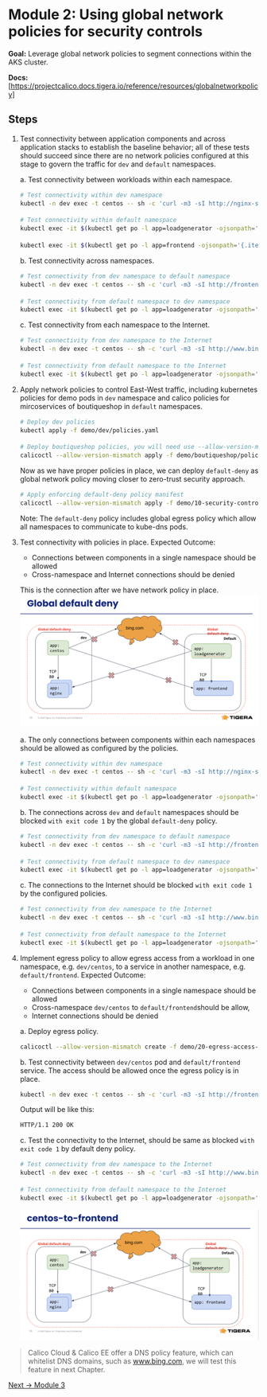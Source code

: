 # Module 2: Using global network policies for security controls

**Goal:** Leverage global network policies to segment connections within the AKS cluster.

**Docs:** [https://projectcalico.docs.tigera.io/reference/resources/globalnetworkpolicy]

## Steps

1. Test connectivity between application components and across application stacks to establish the baseline behavior; all of these tests should succeed since there are no network policies configured at this stage to govern the traffic for `dev` and `default` namespaces.

    a. Test connectivity between workloads within each namespace.

    ```bash
    # Test connectivity within dev namespace
    kubectl -n dev exec -t centos -- sh -c 'curl -m3 -sI http://nginx-svc 2>/dev/null | grep -i http'

    # Test connectivity within default namespace
    kubectl exec -it $(kubectl get po -l app=loadgenerator -ojsonpath='{.items[0].metadata.name}') -- sh -c 'curl -m3 -sI frontend 2>/dev/null | grep -i http'

    kubectl exec -it $(kubectl get po -l app=frontend -ojsonpath='{.items[0].metadata.name}') -c server -- sh -c 'nc -zv productcatalogservice 3550'
    ```

    b. Test connectivity across namespaces.

    ```bash
    # Test connectivity from dev namespace to default namespace
    kubectl -n dev exec -t centos -- sh -c 'curl -m3 -sI http://frontend.default 2>/dev/null | grep -i http'

    # Test connectivity from default namespace to dev namespace
    kubectl exec -it $(kubectl get po -l app=loadgenerator -ojsonpath='{.items[0].metadata.name}') -- sh -c 'curl -m3 -sI http://nginx-svc.dev 2>/dev/null | grep -i http'
    ```

    c. Test connectivity from each namespace to the Internet.

    ```bash
    # Test connectivity from dev namespace to the Internet
    kubectl -n dev exec -t centos -- sh -c 'curl -m3 -sI http://www.bing.com 2>/dev/null | grep -i http'

    # Test connectivity from default namespace to the Internet
    kubectl exec -it $(kubectl get po -l app=loadgenerator -ojsonpath='{.items[0].metadata.name}') -- sh -c 'curl -m3 -sI www.bing.com 2>/dev/null | grep -i http'
    ```

2. Apply network policies to control East-West traffic, including kubernetes policies for demo pods in `dev` namespace and calico policies for mircoservices of boutiqueshop in `default` namespaces.

    ```bash
    # Deploy dev policies
    kubectl apply -f demo/dev/policies.yaml

    # Deploy boutiqueshop policies, you will need use --allow-version-mismatch to override if client/cluster version mismatch.
    calicoctl --allow-version-mismatch apply -f demo/boutiqueshop/policies.yaml
    ```

    Now as we have proper policies in place, we can deploy `default-deny` as global network policy moving closer to zero-trust security approach.

    ```bash
    # Apply enforcing default-deny policy manifest
    calicoctl --allow-version-mismatch apply -f demo/10-security-controls/default-deny.yaml
    ```

    Note: The `default-deny` policy includes global egress policy which allow all namespaces to communicate to kube-dns pods.

3. Test connectivity with policies in place. Expected Outcome:
   - Connections between components in a single namespace should be allowed
   - Cross-namespace and Internet connections should be denied

    This is the connection after we have network policy in place.
      ![global-default-deny](../img/global-default-deny.png)

    a. The only connections between components within each namespaces should be allowed as configured by the policies.

    ```bash
    # Test connectivity within dev namespace
    kubectl -n dev exec -t centos -- sh -c 'curl -m3 -sI http://nginx-svc 2>/dev/null | grep -i http'

    # Test connectivity within default namespace
    kubectl exec -it $(kubectl get po -l app=loadgenerator -ojsonpath='{.items[0].metadata.name}') -- sh -c 'curl -m3 -sI frontend 2>/dev/null | grep -i http'
    ```

    b. The connections across `dev` and `default` namespaces should be blocked `with exit code 1` by the global `default-deny` policy.

    ```bash
    # Test connectivity from dev namespace to default namespace
    kubectl -n dev exec -t centos -- sh -c 'curl -m3 -sI http://frontend.default 2>/dev/null | grep -i http'

    # Test connectivity from default namespace to dev namespace
    kubectl exec -it $(kubectl get po -l app=loadgenerator -ojsonpath='{.items[0].metadata.name}') -- sh -c 'curl -m3 -sI http://nginx-svc.dev 2>/dev/null | grep -i http'
    ```

    c. The connections to the Internet should be blocked `with exit code 1` by the configured policies.

    ```bash
    # Test connectivity from dev namespace to the Internet
    kubectl -n dev exec -t centos -- sh -c 'curl -m3 -sI http://www.bing.com 2>/dev/null | grep -i http'

    # Test connectivity from default namespace to the Internet
    kubectl exec -it $(kubectl get po -l app=loadgenerator -ojsonpath='{.items[0].metadata.name}') -- sh -c 'curl -m3 -sI www.bing.com 2>/dev/null | grep -i http'
    ```

4. Implement egress policy to allow egress access from a workload in one namespace, e.g. `dev/centos`, to a  service in another namespace, e.g. `default/frontend`. Expected Outcome:
   - Connections between components in a single namespace should be allowed
   - Cross-namespace `dev/centos` to `default/frontend`should be allow,
   - Internet connections should be denied

    a. Deploy egress policy.

    ```bash
    calicoctl --allow-version-mismatch create -f demo/20-egress-access-controls/default-centos-to-frontend.yaml
    ```

    b. Test connectivity between `dev/centos` pod and `default/frontend` service. The access should be allowed once the egress policy is in place.

    ```bash
    kubectl -n dev exec -t centos -- sh -c 'curl -m3 -sI http://frontend.default 2>/dev/null | grep -i http'
    ```

    Output will be like this:

    ```bash
    HTTP/1.1 200 OK
    ```

    c. Test the connectivity to the Internet, should be same as blocked `with exit code 1` by default deny policy.

    ```bash
    # Test connectivity from dev namespace to the Internet
    kubectl -n dev exec -t centos -- sh -c 'curl -m3 -sI http://www.bing.com 2>/dev/null | grep -i http'

    # Test connectivity from default namespace to the Internet
    kubectl exec -it $(kubectl get po -l app=loadgenerator -ojsonpath='{.items[0].metadata.name}') -- sh -c 'curl -m3 -sI www.bing.com 2>/dev/null | grep -i http'
    ```

    ![default-centos-to-frontend](../img/default-centos-to-frontend.png)

>Calico Cloud & Calico EE offer a DNS policy feature, which can whitelist DNS domains, such as www.bing.com, we will test this feature in next Chapter.

[Next -> Module 3](../calicooss/calico-for-windows.md)

[https://projectcalico.docs.tigera.io/reference/resources/globalnetworkpolicy]: ttps://projectcalico.docs.tigera.io/reference/resources/globalnetworkpolic
